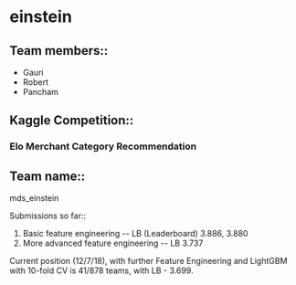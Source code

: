# einstein

## Team members::
* Gauri
* Robert
* Pancham

## Kaggle Competition::
### Elo Merchant Category Recommendation 

## Team name::
mds_einstein

Submissions so far::

1. Basic feature engineering -- LB (Leaderboard) 3.886, 3.880
2. More advanced feature engineering -- LB 3.737

Current position (12/7/18), with further Feature Engineering and LightGBM with 10-fold CV is 41/878 teams, with LB - 3.699. 

